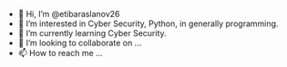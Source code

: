- 👋 Hi, I’m @etibaraslanov26
- 👀 I’m interested in Cyber Security, Python, in generally programming.
- 🌱 I’m currently learning Cyber Security.
- 💞️ I’m looking to collaborate on ...
- 📫 How to reach me ...

<!---
etibaraslanov26/etibaraslanov26 is a ✨ special ✨ repository because its `README.md` (this file) appears on your GitHub profile.
You can click the Preview link to take a look at your changes.
--->
